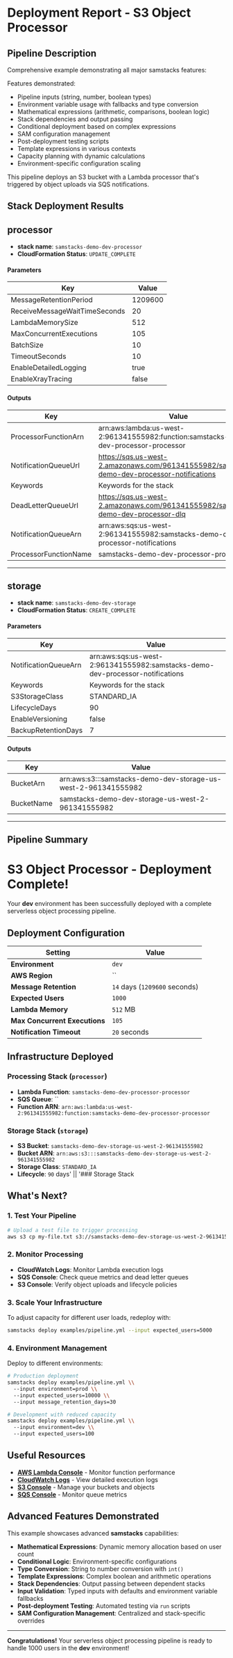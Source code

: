 # Deployment Report - S3 Object Processor

## Pipeline Description
Comprehensive example demonstrating all major samstacks features:

Features demonstrated:
- Pipeline inputs (string, number, boolean types)
- Environment variable usage with fallbacks and type conversion
- Mathematical expressions (arithmetic, comparisons, boolean logic)
- Stack dependencies and output passing
- Conditional deployment based on complex expressions
- SAM configuration management
- Post-deployment testing scripts
- Template expressions in various contexts
- Capacity planning with dynamic calculations
- Environment-specific configuration scaling

This pipeline deploys an S3 bucket with a Lambda processor that's
triggered by object uploads via SQS notifications.

## Stack Deployment Results

## processor
- **stack name**: `samstacks-demo-dev-processor`
- **CloudFormation Status**: `UPDATE_COMPLETE`
#### Parameters

| Key        | Value                |
|------------|----------------------|
| MessageRetentionPeriod | 1209600 |
| ReceiveMessageWaitTimeSeconds | 20 |
| LambdaMemorySize | 512 |
| MaxConcurrentExecutions | 105 |
| BatchSize | 10 |
| TimeoutSeconds | 10 |
| EnableDetailedLogging | true |
| EnableXrayTracing | false |
#### Outputs

| Key        | Value                |
|------------|----------------------|
| ProcessorFunctionArn | arn:aws:lambda:us-west-2:961341555982:function:samstacks-demo-dev-processor-processor |
| NotificationQueueUrl | https://sqs.us-west-2.amazonaws.com/961341555982/samstacks-demo-dev-processor-notifications |
| Keywords | Keywords for the stack |
| DeadLetterQueueUrl | https://sqs.us-west-2.amazonaws.com/961341555982/samstacks-demo-dev-processor-dlq |
| NotificationQueueArn | arn:aws:sqs:us-west-2:961341555982:samstacks-demo-dev-processor-notifications |
| ProcessorFunctionName | samstacks-demo-dev-processor-processor |

---

## storage
- **stack name**: `samstacks-demo-dev-storage`
- **CloudFormation Status**: `CREATE_COMPLETE`
#### Parameters

| Key        | Value                |
|------------|----------------------|
| NotificationQueueArn | arn:aws:sqs:us-west-2:961341555982:samstacks-demo-dev-processor-notifications |
| Keywords | Keywords for the stack |
| S3StorageClass | STANDARD_IA |
| LifecycleDays | 90 |
| EnableVersioning | false |
| BackupRetentionDays | 7 |
#### Outputs

| Key        | Value                |
|------------|----------------------|
| BucketArn | arn:aws:s3:::samstacks-demo-dev-storage-us-west-2-961341555982 |
| BucketName | samstacks-demo-dev-storage-us-west-2-961341555982 |

---

## Pipeline Summary
# S3 Object Processor - Deployment Complete!

Your **dev** environment has been successfully deployed with a complete serverless object processing pipeline.

## Deployment Configuration

| Setting | Value |
|---------|-------|
| **Environment** | `dev` |
| **AWS Region** | `` |
| **Message Retention** | `14` days (`1209600` seconds) |
| **Expected Users** | `1000` |
| **Lambda Memory** | `512` MB |
| **Max Concurrent Executions** | `105` |
| **Notification Timeout** | `20` seconds |

## Infrastructure Deployed

### Processing Stack (`processor`)
- **Lambda Function**: `samstacks-demo-dev-processor-processor`
- **SQS Queue**: ``
- **Function ARN**: `arn:aws:lambda:us-west-2:961341555982:function:samstacks-demo-dev-processor-processor`

### Storage Stack (`storage`)
- **S3 Bucket**: `samstacks-demo-dev-storage-us-west-2-961341555982`
- **Bucket ARN**: `arn:aws:s3:::samstacks-demo-dev-storage-us-west-2-961341555982`
- **Storage Class**: `STANDARD_IA`
- **Lifecycle**: `90` days' || '### Storage Stack

## What's Next?

### 1. **Test Your Pipeline**
```bash
# Upload a test file to trigger processing
aws s3 cp my-file.txt s3://samstacks-demo-dev-storage-us-west-2-961341555982/test-upload.txt
```

### 2. **Monitor Processing**
- **CloudWatch Logs**: Monitor Lambda execution logs
- **SQS Console**: Check queue metrics and dead letter queues
- **S3 Console**: Verify object uploads and lifecycle policies

### 3. **Scale Your Infrastructure**
To adjust capacity for different user loads, redeploy with:
```bash
samstacks deploy examples/pipeline.yml --input expected_users=5000
```

### 4. **Environment Management**
Deploy to different environments:
```bash
# Production deployment
samstacks deploy examples/pipeline.yml \\
  --input environment=prod \\
  --input expected_users=10000 \\
  --input message_retention_days=30

# Development with reduced capacity
samstacks deploy examples/pipeline.yml \\
  --input environment=dev \\
  --input expected_users=100
```

## Useful Resources

- **[AWS Lambda Console](https://console.aws.amazon.com/lambda/)** - Monitor function performance
- **[CloudWatch Logs](https://console.aws.amazon.com/cloudwatch/home#logsV2:log-groups)** - View detailed execution logs
- **[S3 Console](https://console.aws.amazon.com/s3/)** - Manage your buckets and objects
- **[SQS Console](https://console.aws.amazon.com/sqs/)** - Monitor queue metrics

## Advanced Features Demonstrated

This example showcases advanced **samstacks** capabilities:

- **Mathematical Expressions**: Dynamic memory allocation based on user count
- **Conditional Logic**: Environment-specific configurations  
- **Type Conversion**: String to number conversion with `int()`
- **Template Expressions**: Complex boolean and arithmetic operations
- **Stack Dependencies**: Output passing between dependent stacks
- **Input Validation**: Typed inputs with defaults and environment variable fallbacks
- **Post-deployment Testing**: Automated testing via `run` scripts
- **SAM Configuration Management**: Centralized and stack-specific overrides

---

**Congratulations!** Your serverless object processing pipeline is ready to handle 1000 users in the **dev** environment!
